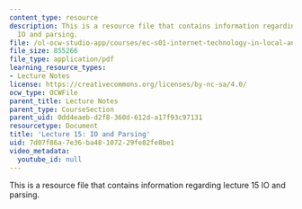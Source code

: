 ```yaml
---
content_type: resource
description: This is a resource file that contains information regarding lecture 15
  IO and parsing.
file: /ol-ocw-studio-app/courses/ec-s01-internet-technology-in-local-and-global-communities-spring-2005-summer-2005/7d07f86a7e36ba48107229fe82fe8be1_MITEC_S01S05_l15_io_parsing.pdf
file_size: 855266
file_type: application/pdf
learning_resource_types:
- Lecture Notes
license: https://creativecommons.org/licenses/by-nc-sa/4.0/
ocw_type: OCWFile
parent_title: Lecture Notes
parent_type: CourseSection
parent_uid: 0dd4eaeb-d2f8-360d-612d-a17f93c97131
resourcetype: Document
title: 'Lecture 15: IO and Parsing'
uid: 7d07f86a-7e36-ba48-1072-29fe82fe8be1
video_metadata:
  youtube_id: null
---
```

This is a resource file that contains information regarding lecture 15 IO and parsing.